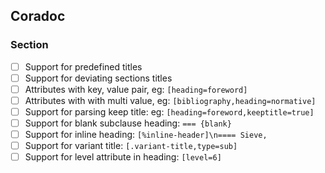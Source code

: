 ## Coradoc

### Section

- [ ] Support for predefined titles
- [ ] Support for deviating sections titles
- [ ] Attributes with key, value pair, eg: `[heading=foreword]`
- [ ] Attributes with with multi value, eg: `[bibliography,heading=normative]`
- [ ] Support for parsing keep title: eg: `[heading=foreword,keeptitle=true]`
- [ ] Support for blank subclause heading: `=== {blank}`
- [ ] Support for inline heading: `[%inline-header]\n==== Sieve,`
- [ ] Support for variant title: `[.variant-title,type=sub]`
- [ ] Support for level attribute in heading: `[level=6]`
